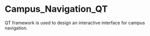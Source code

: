 # Campus_Navigation_QT
QT framework is used to design an interactive interface for campus navigation.
